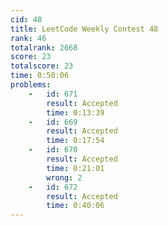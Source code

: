 ```yaml
---
cid: 48
title: LeetCode Weekly Contest 48
rank: 46
totalrank: 2668
score: 23
totalscore: 23
time: 0:50:06
problems:
    -   id: 671
        result: Accepted
        time: 0:13:39
    -   id: 669
        result: Accepted
        time: 0:17:54
    -   id: 670
        result: Accepted
        time: 0:21:01
        wrong: 2
    -   id: 672
        result: Accepted
        time: 0:40:06
---
```

